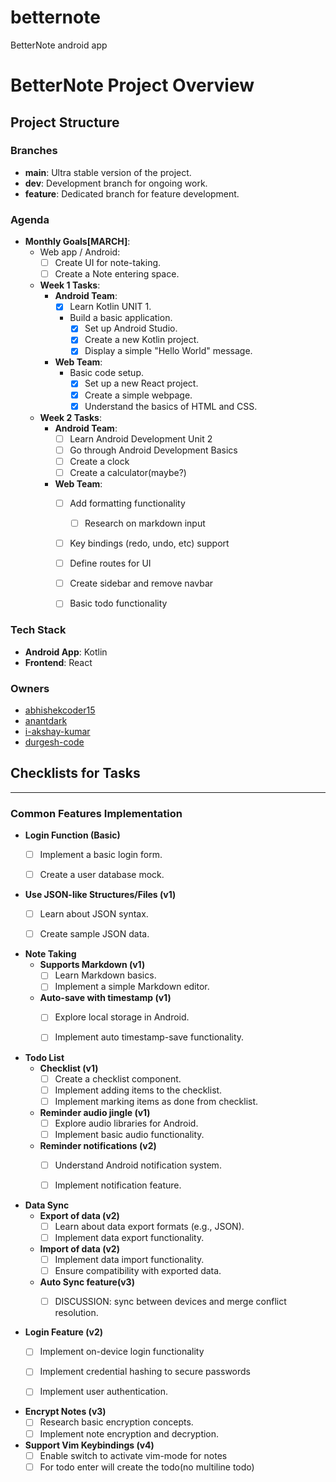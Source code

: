 # betternote
BetterNote android app
# BetterNote Project Overview

## Project Structure

### Branches
- **main**: Ultra stable version of the project.
- **dev**: Development branch for ongoing work.
- **feature**: Dedicated branch for feature development.

### Agenda
- **Monthly Goals[MARCH]**:
    - Web app / Android:
        - [ ] Create UI for note-taking.
        - [ ] Create a Note entering space.

    - **Week 1 Tasks**:
        - **Android Team**:
            - [x] Learn Kotlin UNIT 1.
            - Build a basic application.
                - [x] Set up Android Studio.
                - [x] Create a new Kotlin project.
                - [x] Display a simple "Hello World" message.

        - **Web Team**:
            - Basic code setup.
                - [x] Set up a new React project.
                - [x] Create a simple webpage.
                - [x] Understand the basics of HTML and CSS.

    - **Week 2 Tasks**:
        - **Android Team**:
            - [ ] Learn Android Development Unit 2
            - [ ] Go through Android Development Basics
            - [ ] Create a clock
            - [ ] Create a calculator(maybe?)

        - **Web Team**:
            - [ ] Add formatting functionality 
              - [ ] Research on markdown input
            - [ ] Key bindings (redo, undo, etc) support
            - [ ] Define routes for UI
            - [ ] Create sidebar and remove navbar
            - [ ] Basic todo functionality


### Tech Stack
- **Android App**: Kotlin
- **Frontend**: React

### Owners
- [abhishekcoder15](https://github.com/abhishekcoder15)
- [anantdark](https://github.com/anantdark)
- [i-akshay-kumar](https://github.com/i-akshay-kumar)
- [durgesh-code](https://github.com/durgesh-code)

## Checklists for Tasks
---
### Common Features Implementation
- **Login Function (Basic)**
    - [ ] Implement a basic login form.
    - [ ] Create a user database mock.


- **Use JSON-like Structures/Files (v1)**
    - [ ] Learn about JSON syntax.
    - [ ] Create sample JSON data.


- **Note Taking**
    - **Supports Markdown (v1)**
        - [ ] Learn Markdown basics.
        - [ ] Implement a simple Markdown editor.

    - **Auto-save with timestamp (v1)**
        - [ ] Explore local storage in Android.
        - [ ] Implement auto timestamp-save functionality.


- **Todo List**
    - **Checklist (v1)**
        - [ ] Create a checklist component.
        - [ ] Implement adding items to the checklist.
        - [ ] Implement marking items as done from checklist.

    - **Reminder audio jingle (v1)**
        - [ ] Explore audio libraries for Android.
        - [ ] Implement basic audio functionality.

    - **Reminder notifications (v2)**
        - [ ] Understand Android notification system.
        - [ ] Implement notification feature.


- **Data Sync**
    - **Export of data (v2)**
        - [ ] Learn about data export formats (e.g., JSON).
        - [ ] Implement data export functionality.

    - **Import of data (v2)**
        - [ ] Implement data import functionality.
        - [ ] Ensure compatibility with exported data.
    
    - **Auto Sync feature(v3)**
      - [ ] DISCUSSION: sync between devices and merge conflict resolution.


- **Login Feature (v2)**
    - [ ] Implement on-device login functionality 
    - [ ] Implement credential hashing to secure passwords
    - [ ] Implement user authentication.


- **Encrypt Notes (v3)**
    - [ ] Research basic encryption concepts.
    - [ ] Implement note encryption and decryption.

- **Support Vim Keybindings (v4)**
  - [ ] Enable switch to activate vim-mode for notes
  - [ ] For todo enter will create the todo(no multiline todo)
